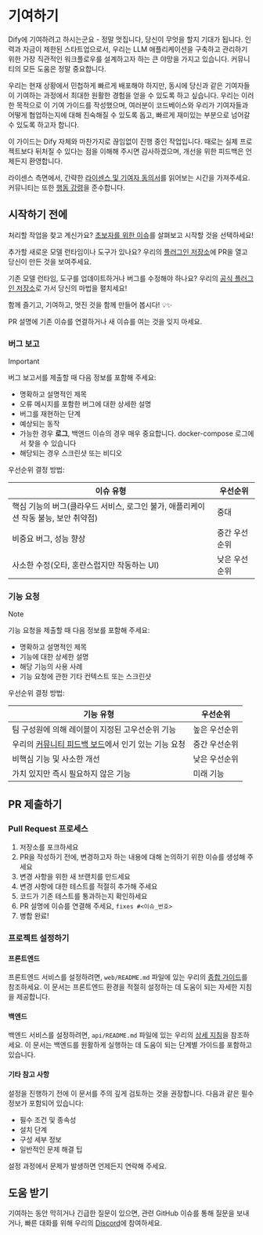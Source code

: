 # 기여하기

Dify에 기여하려고 하시는군요 - 정말 멋집니다, 당신이 무엇을 할지 기대가 됩니다. 인력과 자금이 제한된 스타트업으로서, 우리는 LLM 애플리케이션을 구축하고 관리하기 위한 가장 직관적인 워크플로우를 설계하고자 하는 큰 야망을 가지고 있습니다. 커뮤니티의 모든 도움은 정말 중요합니다.

우리는 현재 상황에서 민첩하게 빠르게 배포해야 하지만, 동시에 당신과 같은 기여자들이 기여하는 과정에서 최대한 원활한 경험을 얻을 수 있도록 하고 싶습니다. 우리는 이러한 목적으로 이 기여 가이드를 작성했으며, 여러분이 코드베이스와 우리가 기여자들과 어떻게 협업하는지에 대해 친숙해질 수 있도록 돕고, 빠르게 재미있는 부분으로 넘어갈 수 있도록 하고자 합니다.

이 가이드는 Dify 자체와 마찬가지로 끊임없이 진행 중인 작업입니다. 때로는 실제 프로젝트보다 뒤처질 수 있다는 점을 이해해 주시면 감사하겠으며, 개선을 위한 피드백은 언제든지 환영합니다.

라이센스 측면에서, 간략한 [라이센스 및 기여자 동의서](./LICENSE)를 읽어보는 시간을 가져주세요. 커뮤니티는 또한 [행동 강령](https://github.com/langgenius/.github/blob/main/CODE_OF_CONDUCT.md)을 준수합니다.

## 시작하기 전에

처리할 작업을 찾고 계신가요? [초보자를 위한 이슈](https://github.com/langgenius/dify/issues?q=is%3Aissue%20state%3Aopen%20label%3A%22good%20first%20issue%22)를 살펴보고 시작할 것을 선택하세요!

추가할 새로운 모델 런타임이나 도구가 있나요? 우리의 [플러그인 저장소](https://github.com/langgenius/dify-plugins)에 PR을 열고 당신이 만든 것을 보여주세요.

기존 모델 런타임, 도구를 업데이트하거나 버그를 수정해야 하나요? 우리의 [공식 플러그인 저장소](https://github.com/langgenius/dify-official-plugins)로 가서 당신의 마법을 펼치세요!

함께 즐기고, 기여하고, 멋진 것을 함께 만들어 봅시다! 💡✨

PR 설명에 기존 이슈를 연결하거나 새 이슈를 여는 것을 잊지 마세요.

### 버그 보고

> [!IMPORTANT]
> 버그 보고서를 제출할 때 다음 정보를 포함해 주세요:

- 명확하고 설명적인 제목
- 오류 메시지를 포함한 버그에 대한 상세한 설명
- 버그를 재현하는 단계
- 예상되는 동작
- 가능한 경우 **로그**, 백엔드 이슈의 경우 매우 중요합니다. docker-compose 로그에서 찾을 수 있습니다
- 해당되는 경우 스크린샷 또는 비디오

우선순위 결정 방법:

  | 이슈 유형                                                     | 우선순위        |
  | ------------------------------------------------------------ | --------------- |
  | 핵심 기능의 버그(클라우드 서비스, 로그인 불가, 애플리케이션 작동 불능, 보안 취약점) | 중대            |
  | 비중요 버그, 성능 향상                                        | 중간 우선순위   |
  | 사소한 수정(오타, 혼란스럽지만 작동하는 UI)                    | 낮은 우선순위   |

### 기능 요청

> [!NOTE]
> 기능 요청을 제출할 때 다음 정보를 포함해 주세요:

- 명확하고 설명적인 제목
- 기능에 대한 상세한 설명
- 해당 기능의 사용 사례
- 기능 요청에 관한 기타 컨텍스트 또는 스크린샷

우선순위 결정 방법:

  | 기능 유형                                                     | 우선순위        |
  | ------------------------------------------------------------ | --------------- |
  | 팀 구성원에 의해 레이블이 지정된 고우선순위 기능               | 높은 우선순위   |
  | 우리의 [커뮤니티 피드백 보드](https://github.com/langgenius/dify/discussions/categories/feedbacks)에서 인기 있는 기능 요청 | 중간 우선순위   |
  | 비핵심 기능 및 사소한 개선                                     | 낮은 우선순위   |
  | 가치 있지만 즉시 필요하지 않은 기능                            | 미래 기능       |
## PR 제출하기

### Pull Request 프로세스

1. 저장소를 포크하세요
2. PR을 작성하기 전에, 변경하고자 하는 내용에 대해 논의하기 위한 이슈를 생성해 주세요
3. 변경 사항을 위한 새 브랜치를 만드세요
4. 변경 사항에 대한 테스트를 적절히 추가해 주세요
5. 코드가 기존 테스트를 통과하는지 확인하세요
6. PR 설명에 이슈를 연결해 주세요, `fixes #<이슈_번호>`
7. 병합 완료!
### 프로젝트 설정하기

#### 프론트엔드

프론트엔드 서비스를 설정하려면, `web/README.md` 파일에 있는 우리의 [종합 가이드](https://github.com/langgenius/dify/blob/main/web/README.md)를 참조하세요. 이 문서는 프론트엔드 환경을 적절히 설정하는 데 도움이 되는 자세한 지침을 제공합니다.

#### 백엔드

백엔드 서비스를 설정하려면, `api/README.md` 파일에 있는 우리의 [상세 지침](https://github.com/langgenius/dify/blob/main/api/README.md)을 참조하세요. 이 문서는 백엔드를 원활하게 실행하는 데 도움이 되는 단계별 가이드를 포함하고 있습니다.

#### 기타 참고 사항

설정을 진행하기 전에 이 문서를 주의 깊게 검토하는 것을 권장합니다. 다음과 같은 필수 정보가 포함되어 있습니다:
- 필수 조건 및 종속성
- 설치 단계
- 구성 세부 정보
- 일반적인 문제 해결 팁

설정 과정에서 문제가 발생하면 언제든지 연락해 주세요.
## 도움 받기

기여하는 동안 막히거나 긴급한 질문이 있으면, 관련 GitHub 이슈를 통해 질문을 보내거나, 빠른 대화를 위해 우리의 [Discord](https://discord.gg/8Tpq4AcN9c)에 참여하세요. 
